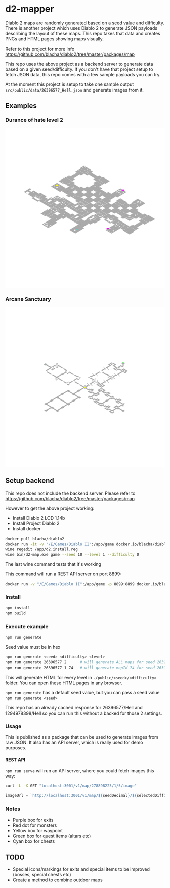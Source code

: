 # d2-mapper

Diablo 2 maps are randomly generated based on a seed value and difficulty.  
There is another project which uses Diablo 2 to generate JSON payloads describing the layout of these maps.
This repo takes that data and creates PNGs and HTML pages showing maps visually.

Refer to this project for more info <https://github.com/blacha/diablo2/tree/master/packages/map>

This repo uses the above project as a backend server to generate data based on a given seed/difficulty.
If you don't have that project setup to fetch JSON data, this repo comes with a few sample payloads you can try.

At the moment this project is setup to take one sample output `src/public/data/26396577_Hell.json` and generate images from it.

## Examples

### Durance of hate level 2

![Durance of hate level 2](duranceofhate.png)

### Arcane Sanctuary

![Arcane Sancutuary](arcanesanctuary.png)

## Setup backend

This repo does not include the backend server.
Please refer to <https://github.com/blacha/diablo2/tree/master/packages/map>

However to get the above project working:

* Install Diablo 2 LOD 1.14b
* Install Project Diablo 2
* Install docker

```bash
docker pull blacha/diablo2
docker run -it -v "/E/Games/Diablo II":/app/game docker.io/blacha/diablo2:latest /bin/bash
wine regedit /app/d2.install.reg
wine bin/d2-map.exe game --seed 10 --level 1 --difficulty 0
```

The last wine command tests that it's working

This command will run a REST API server on port 8899:

```bash
docker run -v "/E/Games/Diablo II":/app/game -p 8899:8899 docker.io/blacha/diablo2:latest
```

### Install

```bash
npm install
npm build
```

### Execute example

```bash
npm run generate
```

Seed value must be in hex

```bash
npm run generate <seed> <difficulty> <level>
npm run generate 26396577 2      # will generate ALL maps for seed 26396577 hell
npm run generate 26396577 1 74   # will generate mapId 74 for seed 26396577 nightmare (74 is arcane sanc)
```

This will generate HTML for every level in `./public/<seed>/<difficulty>` folder.
You can open these HTML pages in any browser.

`npm run generate` has a default seed value, but you can pass a seed value `npm run generate <seed>`

This repo has an already cached response for 26396577/Hell and 1294978398/Hell so you can run this without a backed for those 2 settings.

### Usage

This is published as a package that can be used to generate images from raw JSON.
It also has an API server, which is really used for demo purposes.

#### REST API

`npm run serve` will run an API server, where you could fetch images this way:

```bash
curl -L -X GET "localhost:3001/v1/map/278898225/1/5/image"
```

```typescript
imageUrl = `http://localhost:3001/v1/map/${seedDecimal}/${selectedDifficulty}/${mapId}/image`;
```

### Notes

* Purple box for exits
* Red dot for monsters
* Yellow box for waypoint
* Green box for quest items (altars etc)
* Cyan box for chests

## TODO

* Special icons/markings for exits and special items to be improved (bosses, special chests etc)
* Create a method to combine outdoor maps
